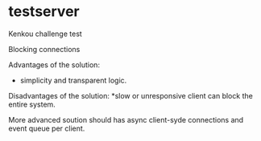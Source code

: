 # testserver
Kenkou challenge test


Blocking connections 

Advantages of the solution:
* simplicity and transparent logic.

Disadvantages of the solution: 
*slow or unresponsive client can block the entire system.


More advanced soution should has async client-syde connections and event queue per client.
